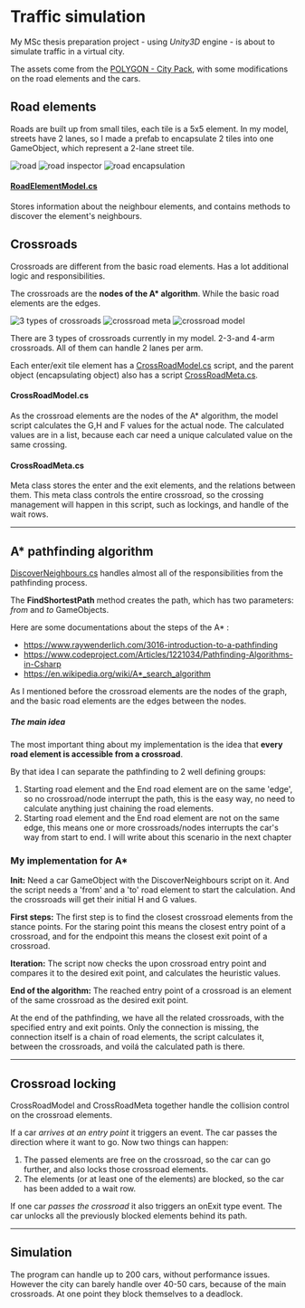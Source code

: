 # Traffic simulation
My MSc thesis preparation project - using _Unity3D_ engine - is about to simulate traffic in a virtual city.

The assets come from the [POLYGON - City Pack](https://assetstore.unity.com/packages/3d/environments/urban/polygon-city-pack-95214), with some modifications on the road elements and the cars.

## Road elements
Roads are built up from small tiles, each tile is a 5x5 element. 
In my model, streets have 2 lanes, so I made a prefab to encapsulate 2 tiles into one GameObject, which represent a 2-lane street tile.

![road](https://i.imgur.com/cso0iSh.png)
![road inspector](https://i.imgur.com/JNR57bb.png) 
![road encapsulation](https://i.imgur.com/m8y6eXC.png)


#### [RoadElementModel.cs](https://github.com/takilevi/MSc-traffic-simulation/blob/Msc-onlab-2/Traffic_simulation/Assets/Scripts/RoadElementModel.cs)
Stores information about the neighbour elements, and contains methods to discover the element's neighbours.

## Crossroads

Crossroads are different from the basic road elements. Has a lot additional logic and responsibilities.

The crossroads are the **nodes of the A\* algorithm**. While the basic road elements are the edges.

![3 types of crossroads](https://i.imgur.com/5DQs88L.png)
![crossroad meta](https://i.imgur.com/OBuA0ha.png)
![crossroad model](https://i.imgur.com/6S6p2zL.png)

There are 3 types of crossroads currently in my model. 2-3-and 4-arm crossroads. All of them can handle 2 lanes per arm. 

Each enter/exit tile element has a [CrossRoadModel.cs](https://github.com/takilevi/MSc-traffic-simulation/blob/Msc-onlab-2/Traffic_simulation/Assets/Scripts/CrossRoadModel.cs) script, 
and the parent object (encapsulating object) also has a script [CrossRoadMeta.cs](https://github.com/takilevi/MSc-traffic-simulation/blob/Msc-onlab-2/Traffic_simulation/Assets/Scripts/CrossRoadMeta.cs).

#### CrossRoadModel.cs
As the crossroad elements are the nodes of the A\* algorithm, the model script calculates the G,H and F values for the actual node.
The calculated values are in a list, because each car need a unique calculated value on the same crossing.

#### CrossRoadMeta.cs
Meta class stores the enter and the exit elements, and the relations between them. This meta class controls the entire crossroad, 
so the crossing management will happen in this script, such as lockings, and handle of the wait rows.

---
## A* pathfinding algorithm
[DiscoverNeighbours.cs](https://github.com/takilevi/MSc-traffic-simulation/blob/Msc-onlab-2/Traffic_simulation/Assets/Scripts/DiscoverNeighbours.cs) handles almost all of the responsibilities from the pathfinding process.

The **FindShortestPath** method creates the path, which has two parameters: _from_ and _to_ GameObjects.

Here are some documentations about the steps of the A* :

* https://www.raywenderlich.com/3016-introduction-to-a-pathfinding
* https://www.codeproject.com/Articles/1221034/Pathfinding-Algorithms-in-Csharp
* https://en.wikipedia.org/wiki/A*_search_algorithm


As I mentioned before the crossroad elements are the nodes of the graph, and the basic road elements are the edges between the nodes.
##### The main idea
The most important thing about my implementation is the idea that **every road element is accessible from a crossroad**.

By that idea I can separate the pathfinding to 2 well defining groups:
1. Starting road element and the End road element are on the same 'edge', so no crossroad/node interrupt the path, this is the easy way, no need to calculate anything just chaining the road elements.
2. Starting road element and the End road element are not on the same edge, this means one or more crossroads/nodes interrupts the car's way from start to end.
I will write about this scenario in the next chapter 

### My implementation for A*

**Init:** Need a car GameObject with the DiscoverNeighbours script on it. And the script needs a 'from' and a 'to' road element to start the calculation.
And the crossroads will get their initial H and G values.

**First steps:** The first step is to find the closest crossroad elements from the stance points. For the staring point this means the closest entry point of a crossroad,
and for the endpoint this means the closest exit point of a crossroad.

**Iteration:** The script now checks the upon crossroad entry point and compares it to the desired exit point, and calculates the heuristic values.

**End of the algorithm:** The reached entry point of a crossroad is an element of the same crossroad as the desired exit point.

At the end of the pathfinding, we have all the related crossroads, with the specified entry and exit points.
Only the connection is missing, the connection itself is a chain of road elements, the script calculates it, between the crossroads, and voilá the calculated path is there.

---
## Crossroad locking

CrossRoadModel and CrossRoadMeta together handle the collision control on the crossroad elements.

If a car _arrives at an entry point_ it triggers an event. The car passes the direction where it want to go. Now two things can happen:
1. The passed elements are free on the crossroad, so the car can go further, and also locks those crossroad elements.
2. The elements (or at least one of the elements) are blocked, so the car has been added to a wait row.

If one car _passes the crossroad_ it also triggers an onExit type event. The car unlocks all the previously blocked elements behind its path.


---

## Simulation

The program can handle up to 200 cars, without performance issues. 
However the city can barely handle over 40-50 cars, because of the main crossroads. At one point they block themselves to a deadlock.


